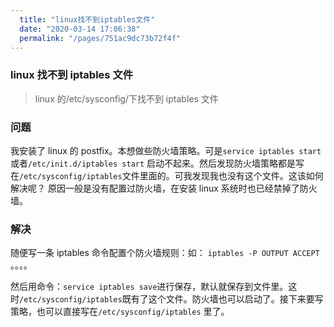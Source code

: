 ```yaml
---
  title: "linux找不到iptables文件"
  date: "2020-03-14 17:06:38"
  permalink: "/pages/751ac9dc73b72f4f"
---
```

### linux 找不到 iptables 文件

> linux 的/etc/sysconfig/下找不到 iptables 文件

### 问题

我安装了 linux 的 postfix。本想做些防火墙策略。可是`service iptables start`或者`/etc/init.d/iptables start` 启动不起来。然后发现防火墙策略都是写在`/etc/sysconfig/iptables`文件里面的。可我发现我也没有这个文件。这该如何解决呢？
原因一般是没有配置过防火墙，在安装 linux 系统时也已经禁掉了防火墙。

### 解决

随便写一条 iptables 命令配置个防火墙规则：如：
`iptables -P OUTPUT ACCEPT` 。。。。

然后用命令：`service iptables save`进行保存，默认就保存到文件里。这时`/etc/sysconfig/iptables`既有了这个文件。防火墙也可以启动了。接下来要写策略，也可以直接写在`/etc/sysconfig/iptables` 里了。
